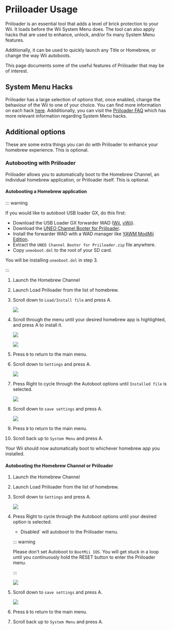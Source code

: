 # Priiloader Usage

Priiloader is an essential tool that adds a level of brick protection to your Wii. It loads before the Wii System Menu does. The tool can also apply hacks that are used to enhance, unlock, and/or fix many System Menu features.

Additionally, it can be used to quickly launch any Title or Homebrew, or change the way Wii autoboots.

This page documents some of the useful features of Priiloader that may be of interest.

## System Menu Hacks

Priiloader has a large selection of options that, once enabled, change the behaviour of the Wii to one of your choice. You can find more information on each hack [here](https://dacotaco.github.io/priiloader/docs/HACKS.html#currently-supported-hacks). Addditionally, you can visit the [Priiloader FAQ](https://dacotaco.github.io/priiloader/docs/FAQ.html) which has more relevant information regarding System Menu hacks.

## Additional options

These are some extra things you can do with Priiloader to enhance your homebrew experience. This is optional.

### Autobooting with Priiloader

Priiloader allows you to automatically boot to the Homebrew Channel, an individual homebrew application, or Priiloader itself. This is optional.

#### Autobooting a Homebrew application

::: warning

If you would like to autoboot USB loader GX, do this first:

- Download the USB Loader GX forwarder WAD ([Wii](https://github.com/wiidev/usbloadergx/raw/updates/USBLoaderGX_forwarder%5BUNEO%5D_Wii.wad), [vWii](https://github.com/wiidev/usbloadergx/raw/updates/USBLoaderGX_forwarder%5BUNEO%5D_vWii.wad)).
- Download the [UNEO Channel Booter for Priiloader](https://sourceforge.net/projects/usbloadergx/files/Releases/Forwarders%20dols/UNEO%20Channel%20Booter%20for%20Priiloader.zip/download).
- Install the forwarder WAD with a WAD manager like [YAWM ModMii Edition](yawmme).
- Extract the `UNEO Channel Booter for Priiloader.zip` file anywhere.
- Copy `uneoboot.dol` to the root of your SD card.

You will be installing `uneoboot.dol` in step 3.

:::

1. Launch the Homebrew Channel

2. Launch Load Priiloader from the list of homebrew.

3. Scroll down to `Load/Install file` and press A.

   ![](/images/priiloader/menu_install_file.png)

4. Scroll through the menu until your desired homebrew app is highlighted, and press A to install it.

   ![](/images/priiloader/installing_file.png)

   ![](/images/priiloader/installing_file_ok.png)

5. Press `B` to return to the main menu.

6. Scroll down to `Settings` and press A.

   ![](/images/priiloader/menu_settings.png)

7. Press Right to cycle through the Autoboot options until `Installed file` is selected.

   ![](/images/priiloader/autoboot_installed_file.png)

8. Scroll down to `save settings` and press A.

   ![](/images/priiloader/settings_save.png)

9. Press `B` to return to the main menu.

10. Scroll back up to `System Menu` and press A.

Your Wii should now automatically boot to whichever homebrew app you installed.

#### Autobooting the Homebrew Channel or Priiloader

1. Launch the Homebrew Channel

2. Launch Load Priiloader from the list of homebrew.

3. Scroll down to `Settings` and press A.

   ![](/images/priiloader/menu_settings.png)

4. Press Right to cycle through the Autoboot options until your desired option is selected.

   - Disabled\` will autoboot to the Priiloader menu.

   ::: warning

   Please don't set Autoboot to `BootMii IOS`. You will get stuck in a loop until you continuously hold the RESET button to enter the Priiloader menu.

   :::

   ![](/images/priiloader/autoboot_disabled.png)

5. Scroll down to `save settings` and press A.

   ![](/images/priiloader/settings_save.png)

6. Press `B` to return to the main menu.

7. Scroll back up to `System Menu` and press A.
